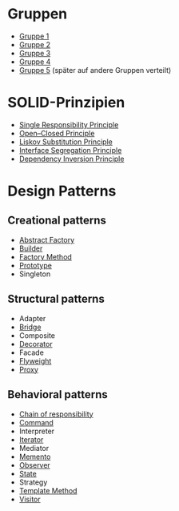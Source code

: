 # Gruppen
* [Gruppe 1](https://github.com/WWI17SEB/software-engineering/tree/gruppe1)
* [Gruppe 2](https://github.com/WWI17SEB/software-engineering/tree/gruppe2)
* [Gruppe 3](https://github.com/WWI17SEB/software-engineering/tree/gruppe3)
* [Gruppe 4](https://github.com/WWI17SEB/software-engineering/tree/gruppe4)
* [Gruppe 5](https://github.com/WWI17SEB/software-engineering/tree/gruppe5) (später auf andere Gruppen verteilt)

# SOLID-Prinzipien
* [Single Responsibility Principle](https://github.com/WWI17SEB/software-engineering/blob/gruppe2/01_srp/presentations/SRP%20-%20The%20Single%20Responsibility%20Principle.pdf)
* [Open–Closed Principle](https://github.com/WWI17SEB/software-engineering/blob/gruppe5/Open-closed%20Principle.pdf)
* [Liskov Substitution Principle](https://github.com/WWI17SEB/software-engineering/blob/gruppe4/1_Pr%C3%A4sentationen/LSP.pdf)
* [Interface Segregation Principle](https://github.com/WWI17SEB/software-engineering/blob/gruppe3/01_SOLID-Prinzipien/SOLID-Prinzipien_ISP.pdf)
* [Dependency Inversion Principle](https://github.com/WWI17SEB/software-engineering/blob/gruppe1/01_DIP/DIP.pptx)

# Design Patterns
## Creational patterns
* [Abstract Factory](https://github.com/WWI17SEB/software-engineering/blob/gruppe1/02_Abstract_Factory/AbstractFactory.pptx)
* [Builder](https://github.com/WWI17SEB/software-engineering/blob/gruppe2/03_design_patterns/builder/presentations/builder.pdf)
* [Factory Method](https://github.com/WWI17SEB/software-engineering/blob/gruppe3/03_DesignPattern_FactoryMethod/DesignPattern_FactoryMethod.pdf)
* [Prototype](https://github.com/WWI17SEB/software-engineering/blob/gruppe4/1_Pr%C3%A4sentationen/Prototype%20Design%20Pattern/Prototype%20Design%20Pattern.pdf)
* Singleton

## Structural patterns
* Adapter
* [Bridge](https://github.com/WWI17SEB/software-engineering/blob/gruppe4/1_Pr%C3%A4sentationen/Bridge%20Pattern/Bridge%20Pattern.pdf)
* Composite
* [Decorator](https://github.com/WWI17SEB/software-engineering/blob/gruppe3/05_DesignPattern-Decorator/Design%20Pattern%20Decorator.pdf)
* Facade
* [Flyweight](https://github.com/WWI17SEB/software-engineering/blob/gruppe2/03_design_patterns/flyweight/Flyweight-Pattern.pdf)
* [Proxy](https://github.com/WWI17SEB/software-engineering/blob/gruppe1/04_Proxy_und_CommandIntepreter/Proxy_und_Interpreter.pptx)

## Behavioral patterns
* [Chain of responsibility](https://github.com/WWI17SEB/software-engineering/blob/gruppe3/07_DesignPattern_ChainOfResponsibility/DesignPattern_ChainOfResponsibility.pdf)
* [Command](https://github.com/WWI17SEB/software-engineering/blob/gruppe1/04_Proxy_und_CommandIntepreter/Proxy_und_Interpreter.pptx)
* Interpreter
* [Iterator](https://github.com/WWI17SEB/software-engineering/blob/gruppe2/03_design_patterns/iterator/Iterator-Pattern.pdf)
* Mediator
* [Memento](https://github.com/WWI17SEB/software-engineering/blob/gruppe4/1_Pr%C3%A4sentationen/Memento/_Memento.pdf)
* [Observer](https://github.com/WWI17SEB/software-engineering/blob/gruppe3/06_DesignPattern_Observer/DesignPattern_Observer.pdf)
* [State](https://github.com/WWI17SEB/software-engineering/blob/gruppe2/03_design_patterns/state/State%20Pattern.pdf)
* Strategy
* [Template Method](https://github.com/WWI17SEB/software-engineering/blob/gruppe4/1_Pr%C3%A4sentationen/Template%20Method%20Pattern/Template%20Method%20Pattern.pdf)
* [Visitor](https://github.com/WWI17SEB/software-engineering/blob/gruppe1/06_Visitor_Pattern/Pr%C3%A4sentation_Visitor_Pattern.pdf)
